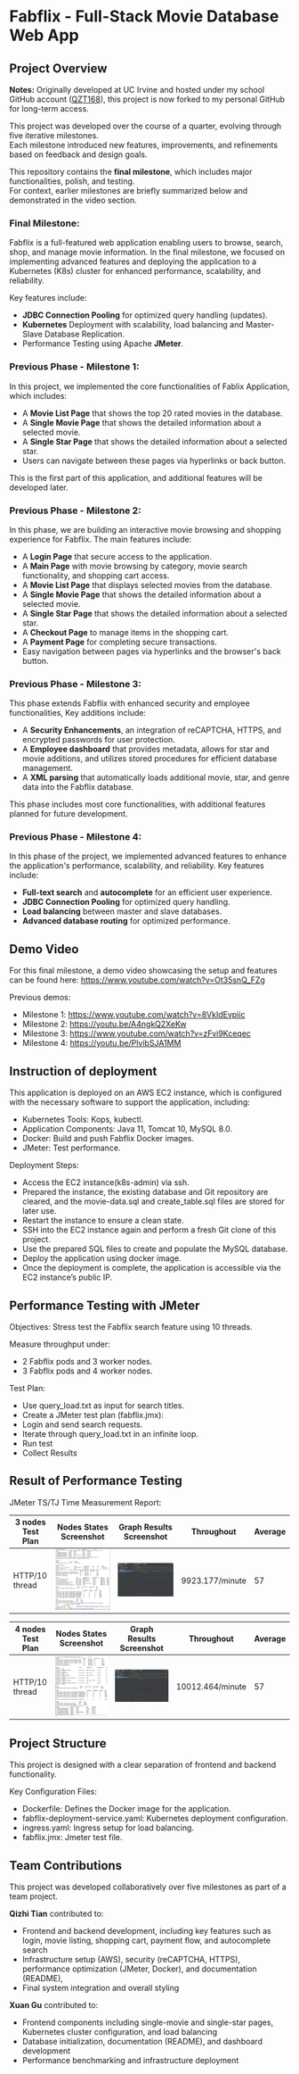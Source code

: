 # Fabflix - Full-Stack Movie Database Web App

## Project Overview
**Notes:** Originally developed at UC Irvine and hosted under my school GitHub account ([QZT168](https://github.com/QZT168)), this project is now forked to my personal GitHub for long-term access.

This project was developed over the course of a quarter, evolving through five iterative milestones.  
Each milestone introduced new features, improvements, and refinements based on feedback and design goals.

This repository contains the **final milestone**, which includes major functionalities, polish, and testing.  
For context, earlier milestones are briefly summarized below and demonstrated in the video section.

### Final Milestone:
Fabflix is a full-featured web application enabling users to browse, search, shop, and manage movie information. In the final milestone, we focused on implementing advanced features and deploying the application to a Kubernetes (K8s) cluster for enhanced performance, scalability, and reliability.

Key features include:
- **JDBC Connection Pooling** for optimized query handling (updates).
- **Kubernetes** Deployment with scalability, load balancing and Master-Slave Database Replication.
- Performance Testing using Apache **JMeter**.

### Previous Phase - Milestone 1:
In this project, we implemented the core functionalities of Fablix Application, which includes:

- A **Movie List Page** that shows the top 20 rated movies in the database.
- A **Single Movie Page** that shows the detailed information about a selected movie.
- A **Single Star Page** that shows the detailed information about a selected star.
- Users can navigate between these pages via hyperlinks or back button.

This is the first part of this application, and additional features will be developed later.

### Previous Phase - Milestone 2:
In this phase, we are building an interactive movie browsing and shopping experience for Fabflix. The main features include:

- A **Login Page** that secure access to the application.
- A **Main Page** with movie browsing by category, movie search functionality, and shopping cart access.
- A **Movie List Page** that displays selected movies from the database.
- A **Single Movie Page** that shows the detailed information about a selected movie.
- A **Single Star Page** that shows the detailed information about a selected star.
- A **Checkout Page** to manage items in the shopping cart.
- A **Payment Page** for completing secure transactions.
- Easy navigation between pages via hyperlinks and the browser's back button.

### Previous Phase - Milestone 3:
This phase extends Fabflix with enhanced security and employee functionalities, Key additions include:

- A **Security Enhancements**, an integration of reCAPTCHA, HTTPS, and encrypted passwords for user protection.
- A **Employee dashboard** that provides metadata, allows for star and movie additions, and utilizes stored procedures for efficient database management.
- A **XML parsing** that automatically loads additional movie, star, and genre data into the Fabflix database.

This phase includes most core functionalities, with additional features planned for future development.

### Previous Phase - Milestone 4:
In this phase of the project, we implemented advanced features to enhance the application's performance, scalability, and reliability.
Key features include:

- **Full-text search** and **autocomplete** for an efficient user experience.
- **JDBC Connection Pooling** for optimized query handling.
- **Load balancing** between master and slave databases.
- **Advanced database routing** for optimized performance.

## Demo Video
For this final milestone, a demo video showcasing the setup and features can be found here: https://www.youtube.com/watch?v=Ot35snQ_FZg

Previous demos:
- Milestone 1: https://www.youtube.com/watch?v=8VkIdEvpiic
- Milestone 2: https://youtu.be/A4ngkQ2XeKw
- Milestone 3: https://www.youtube.com/watch?v=zFvi9Kceqec
- Milestone 4: https://youtu.be/PlvibSJA1MM

## Instruction of deployment
This application is deployed on an AWS EC2 instance, which is configured with the necessary software to support the application, including:
- Kubernetes Tools: Kops, kubectl.
- Application Components: Java 11, Tomcat 10, MySQL 8.0.
- Docker: Build and push Fabflix Docker images.
- JMeter: Test performance.

Deployment Steps:
- Access the EC2 instance(k8s-admin) via ssh.
- Prepared the instance, the existing database and Git repository are cleared, and the movie-data.sql and create_table.sql files are stored for later use.
- Restart the instance to ensure a clean state.
- SSH into the EC2 instance again and perform a fresh Git clone of this project.
- Use the prepared SQL files to create and populate the MySQL database.
- Deploy the application using docker image.
- Once the deployment is complete, the application is accessible via the EC2 instance’s public IP.

## Performance Testing with JMeter
Objectives: Stress test the Fabflix search feature using 10 threads.

Measure throughput under:
- 2 Fabflix pods and 3 worker nodes.
- 3 Fabflix pods and 4 worker nodes.

Test Plan:
- Use query_load.txt as input for search titles.
- Create a JMeter test plan (fabflix.jmx):
- Login and send search requests.
- Iterate through query_load.txt in an infinite loop.
- Run test
- Collect Results

## Result of Performance Testing
JMeter TS/TJ Time Measurement Report:

| **3 nodes  Test Plan** | **Nodes States Screenshot**             | **Graph Results Screenshot**             | **Throughout**  | **Average** |
|------------------------|-----------------------------------------|------------------------------------------|-----------------|-------------|
| HTTP/10 thread         | ![3nodes_states.jpg](3nodes_states.jpg) | ![3nodes_result.jpg](3nodes_result.jpg)  | 9923.177/minute | 57          |


| **4 nodes Test Plan** | **Nodes States Screenshot**             | **Graph Results Screenshot**            | **Throughout**   | **Average** |
|-----------------------|-----------------------------------------|-----------------------------------------|------------------|-------------|
| HTTP/10 thread        | ![4nodes_states.jpg](4nodes_states.jpg) | ![4nodes_result.jpg](4nodes_result.jpg) | 10012.464/minute | 57          |

## Project Structure
This project is designed with a clear separation of frontend and backend functionality.

Key Configuration Files:
- Dockerfile: Defines the Docker image for the application.
- fabflix-deployment-service.yaml: Kubernetes deployment configuration.
- ingress.yaml: Ingress setup for load balancing.
- fabflix.jmx: Jmeter test file.

## Team Contributions
This project was developed collaboratively over five milestones as part of a team project.

**Qizhi Tian** contributed to:
- Frontend and backend development, including key features such as login, movie listing, shopping cart, payment flow, and autocomplete search
- Infrastructure setup (AWS), security (reCAPTCHA, HTTPS), performance optimization (JMeter, Docker), and documentation (README),
- Final system integration and overall styling

**Xuan Gu** contributed to:
- Frontend components including single-movie and single-star pages, Kubernetes cluster configuration, and load balancing
- Database initialization, documentation (README), and dashboard development
- Performance benchmarking and infrastructure deployment
